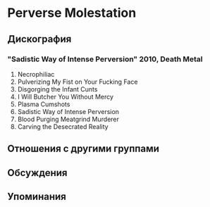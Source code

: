 # Perverse Molestation



## Дискография

### "Sadistic Way of Intense Perversion" 2010, Death Metal

1. Necrophiliac	 
2. Pulverizing My Fist on Your Fucking Face	 
3. Disgorging the Infant Cunts	 
4. I Will Butcher You Without Mercy 
5. Plasma Cumshots 
6. Sadistic Way of Intense Perversion	 
7. Blood Purging Meatgrind Murderer	 
8. Carving the Desecrated Reality


## Отношения с другими группами


## Обсуждения


## Упоминания

